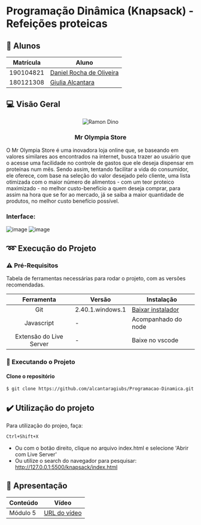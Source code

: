 # Programação Dinâmica (Knapsack) - Refeições proteicas

## 👥 Alunos

| Matrícula | Aluno                                                      |
| --------- | ---------------------------------------------------------- |
| 190104821	| [Daniel Rocha de Oliveira](https://github.com/DanRocha18)  |
| 180121308 | [Giulia Alcantara](https://github.com/alcantaragiubs)      |
 
 ##  💻 Visão Geral

<div align="center">

![Ramon Dino](./knapsack/images/tenor.gif)

 ### Mr Olympia Store
 
</div>

 O Mr Olympia Store é uma inovadora loja online que, se baseando em valores similares aos encontrados na internet, busca trazer ao usuário que o acesse uma facilidade no controle de gastos que ele deseja dispensar em proteínas num mês. Sendo assim, tentando facilitar a vida do consumidor, ele oferece, com base na seleção do valor desejado pelo cliente, uma lista otimizada com o maior número de alimentos - com um teor proteico maximizado - no melhor custo-benefício a quem deseja comprar, para assim na hora que se for ao mercado, já se saiba a maior quantidade de produtos, no melhor custo benefício possível.
 
 ### Interface: 
![image](https://github.com/projeto-de-algoritmos/PD-Knapsack/assets/54143767/d0a66c50-87f4-4c70-a2fe-c910f1ab8af7)
![image](https://github.com/projeto-de-algoritmos/PD-Knapsack/assets/54143767/7b428ea0-a2a1-44ac-9856-52598a5f7da2)


## ➿ Execução do Projeto

### ⚠️ Pré-Requisitos 

Tabela de ferramentas necessárias para rodar o projeto, com as versões recomendadas.

| Ferramenta | Versão | Instalação |
| :-------: | ----------- | -------------------------------------------------------- |
| Git | 2.40.1.windows.1 | [Baixar instalador](https://git-scm.com/) |
| Javascript | - | Acompanhado do node |
| Extensão do Live Server | - | Baixe no vscode |

### 🔂 Executando o Projeto

#### Clone o repositório

```bash 
$ git clone https://github.com/alcantaragiubs/Programacao-Dinamica.git
```

## ✔️ Utilização do projeto
Para utilização do projeo, faça:

```bash 
Ctrl+Shift+X
```
- Ou com o botão direito, clique no arquivo index.html e selecione 'Abrir com Live Server'
- Ou utilize o search do navegador para pesquisar: http://127.0.0.1:5500/knapsack/index.html

## 🔗 Apresentação

  | Conteúdo | Vídeo                                                                                         |
  | -------- | --------------------------------------------------------------------------------------------- |
  | Módulo 5 | [URL do vídeo](./Trabalho%20Modulo%205%20-%20Giulia%20Alcantara%20e%20Daniel%20Rocha.mp4)|
